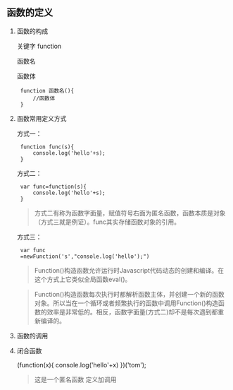 ## 函数的定义

1. 函数的构成

    关键字 function
    
    函数名
    
    函数体
    
        function 函数名(){
            //函数体
        }
2. 函数常用定义方式

    方式一：
    
        function func(s){
            console.log('hello'+s);
        }
    
    方式二：
        
        var func=function(s){
            console.log('hello'+s);
        }
    >方式二有称为函数字面量，赋值符号右面为匿名函数，函数本质是对象（方式三就是例证）。func其实存储函数对象的引用。
    
    方式三：
    
        var func
        =newFunction('s',"console.log('hello');")

    >Function()构造函数允许运行时Javascript代码动态的创建和编译。在这个方式上它类似全局函数eval()。
    
    >Function()构造函数每次执行时都解析函数主体，并创建一个新的函数对象。所以当在一个循环或者频繁执行的函数中调用Function()构造函数的效率是非常低的。相反，函数字面量(方式二)却不是每次遇到都重新编译的。

3. 函数的调用
4. 闭合函数

    (function(x){
        console.log('hello'+x)
    })('tom');
    
    >这是一个匿名函数
    >定义加调用


